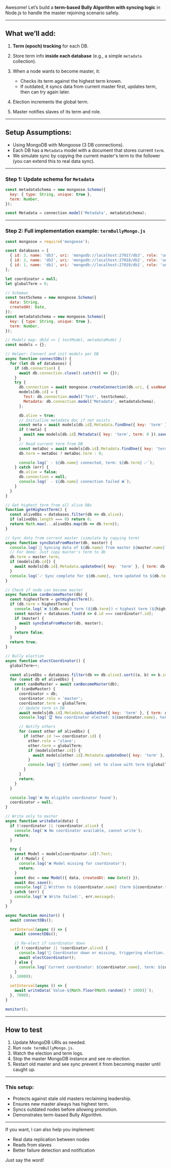 Awesome! Let’s build a **term-based Bully Algorithm with syncing logic** in Node.js to handle the master rejoining scenario safely.

---

## What we’ll add:

1. **Term (epoch) tracking** for each DB.
2. Store term info **inside each database** (e.g., a simple `metadata` collection).
3. When a node wants to become master, it:

   * Checks its term against the highest term known.
   * If outdated, it syncs data from current master first, updates term, then can try again later.
4. Election increments the global term.
5. Master notifies slaves of its term and role.

---

## Setup Assumptions:

* Using MongoDB with Mongoose (3 DB connections).
* Each DB has a `Metadata` model with a document that stores current `term`.
* We simulate sync by copying the current master's term to the follower (you can extend this to real data sync).

---

### Step 1: Update schema for `Metadata`

```js
const metadataSchema = new mongoose.Schema({
  key: { type: String, unique: true },
  term: Number,
});

const Metadata = connection.model('Metadata', metadataSchema);
```

---

### Step 2: Full implementation example: `termBullyMongo.js`

```js
const mongoose = require('mongoose');

const databases = [
  { id: 3, name: 'db3', uri: 'mongodb://localhost:27017/db3', role: 'unknown', alive: false, connection: null, term: 0 },
  { id: 2, name: 'db2', uri: 'mongodb://localhost:27018/db2', role: 'unknown', alive: false, connection: null, term: 0 },
  { id: 1, name: 'db1', uri: 'mongodb://localhost:27019/db1', role: 'unknown', alive: false, connection: null, term: 0 },
];

let coordinator = null;
let globalTerm = 0;

// Schemas
const testSchema = new mongoose.Schema({
  data: String,
  createdAt: Date,
});
const metadataSchema = new mongoose.Schema({
  key: { type: String, unique: true },
  term: Number,
});

// Models map: dbId => { testModel, metadataModel }
const models = {};

// Helper: Connect and init models per DB
async function connectDBs() {
  for (let db of databases) {
    if (db.connection) {
      await db.connection.close().catch(() => {});
    }
    try {
      db.connection = await mongoose.createConnection(db.uri, { useNewUrlParser: true, useUnifiedTopology: true });
      models[db.id] = {
        Test: db.connection.model('Test', testSchema),
        Metadata: db.connection.model('Metadata', metadataSchema),
      };

      db.alive = true;
      // Initialize metadata doc if not exists
      const meta = await models[db.id].Metadata.findOne({ key: 'term' });
      if (!meta) {
        await new models[db.id].Metadata({ key: 'term', term: 0 }).save();
      }
      // Read current term from DB
      const metaDoc = await models[db.id].Metadata.findOne({ key: 'term' });
      db.term = metaDoc ? metaDoc.term : 0;

      console.log(` - ${db.name} connected, term: ${db.term} ✅`);
    } catch (err) {
      db.alive = false;
      db.connection = null;
      console.log(` - ${db.name} connection failed ❌`);
    }
  }
}

// Get highest term from all alive DBs
function getHighestTerm() {
  const aliveDbs = databases.filter(db => db.alive);
  if (aliveDbs.length === 0) return 0;
  return Math.max(...aliveDbs.map(db => db.term));
}

// Sync data from current master (simulate by copying term)
async function syncDataFromMaster(db, master) {
  console.log(`🔄 Syncing data of ${db.name} from master ${master.name}`);
  // For demo: Just copy master's term to db
  db.term = master.term;
  if (models[db.id]) {
    await models[db.id].Metadata.updateOne({ key: 'term' }, { term: db.term });
  }
  console.log(`✅ Sync complete for ${db.name}, term updated to ${db.term}`);
}

// Check if node can become master
async function canBecomeMaster(db) {
  const highestTerm = getHighestTerm();
  if (db.term < highestTerm) {
    console.log(`❌ ${db.name} term (${db.term}) < highest term (${highestTerm}). Must sync first.`);
    const master = databases.find(d => d.id === coordinator?.id);
    if (master) {
      await syncDataFromMaster(db, master);
    }
    return false;
  }
  return true;
}

// Bully election
async function electCoordinator() {
  globalTerm++;

  const aliveDbs = databases.filter(db => db.alive).sort((a, b) => b.id - a.id);
  for (const db of aliveDbs) {
    const canBeMaster = await canBecomeMaster(db);
    if (canBeMaster) {
      coordinator = db;
      coordinator.role = 'master';
      coordinator.term = globalTerm;
      // Update term in DB
      await models[db.id].Metadata.updateOne({ key: 'term' }, { term: globalTerm });
      console.log(`🏆 New coordinator elected: ${coordinator.name}, term: ${globalTerm}`);

      // Notify others
      for (const other of aliveDbs) {
        if (other.id !== coordinator.id) {
          other.role = 'slave';
          other.term = globalTerm;
          if (models[other.id]) {
            await models[other.id].Metadata.updateOne({ key: 'term' }, { term: globalTerm });
          }
          console.log(`🔔 ${other.name} set to slave with term ${globalTerm}`);
        }
      }
      return;
    }
  }

  console.log('❌ No eligible coordinator found');
  coordinator = null;
}

// Write only to master
async function writeData(data) {
  if (!coordinator || !coordinator.alive) {
    console.log('❌ No coordinator available, cannot write');
    return;
  }

  try {
    const Model = models[coordinator.id]?.Test;
    if (!Model) {
      console.log('❌ Model missing for coordinator');
      return;
    }
    const doc = new Model({ data, createdAt: new Date() });
    await doc.save();
    console.log(`📝 Written to ${coordinator.name} (term ${coordinator.term}):`, data);
  } catch (err) {
    console.log('❌ Write failed:', err.message);
  }
}

async function monitor() {
  await connectDBs();

  setInterval(async () => {
    await connectDBs();

    // Re-elect if coordinator down
    if (!coordinator || !coordinator.alive) {
      console.log('🚨 Coordinator down or missing, triggering election...');
      await electCoordinator();
    } else {
      console.log(`Current coordinator: ${coordinator.name}, term: ${coordinator.term}`);
    }
  }, 10000);

  setInterval(async () => {
    await writeData(`Value-${Math.floor(Math.random() * 1000)}`);
  }, 7000);
}

monitor();
```

---

## How to test

1. Update MongoDB URIs as needed.
2. Run `node termBullyMongo.js`.
3. Watch the election and term logs.
4. Stop the master MongoDB instance and see re-election.
5. Restart old master and see sync prevent it from becoming master until caught up.

---

### This setup:

* Protects against stale old masters reclaiming leadership.
* Ensures new master always has highest term.
* Syncs outdated nodes before allowing promotion.
* Demonstrates term-based Bully Algorithm.

---

If you want, I can also help you implement:

* Real data replication between nodes
* Reads from slaves
* Better failure detection and notification

Just say the word!
